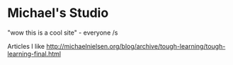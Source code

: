 # Michael's Studio

"wow this is a cool site" - everyone /s


Articles I like
http://michaelnielsen.org/blog/archive/tough-learning/tough-learning-final.html
